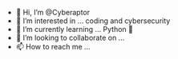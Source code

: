- 👋 Hi, I’m @Cyberaptor
- 👀 I’m interested in ... coding and cybersecurity
- 🌱 I’m currently learning ... Python 🐍
- 💞️ I’m looking to collaborate on ...
- 📫 How to reach me ...

<!---
Cyberaptor/Cyberaptor is a ✨ special ✨ repository because its `README.md` (this file) appears on your GitHub profile.
You can click the Preview link to take a look at your changes.
--->
